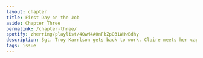 ```yaml
---
layout: chapter
title: First Day on the Job
aside: Chapter Three
permalink: /chapter-three/
spotify: zherring/playlist/4QwM4A0nFbZpO31WHwBdhy
description: Sgt. Troy Karrlson gets back to work. Claire meets her captors. Doc wakes up. <br /> <em>Coming July 31st, 2019</em>
tags: issue
---
```

<img data-src="{{site.baseurl}}/assets/chapter-three/p1.jpg" class="lazyload" />
<img data-src="{{site.baseurl}}/assets/chapter-three/p2.jpg" class="lazyload" />
<img data-src="{{site.baseurl}}/assets/chapter-three/p3.jpg" class="lazyload" />
<img data-src="{{site.baseurl}}/assets/chapter-three/p4.jpg" class="lazyload" />
<img data-src="{{site.baseurl}}/assets/chapter-three/p5.jpg" class="lazyload" />
<img data-src="{{site.baseurl}}/assets/chapter-three/p6.jpg" class="lazyload" />
<img data-src="{{site.baseurl}}/assets/chapter-three/p7.jpg" class="lazyload" />
<img data-src="{{site.baseurl}}/assets/chapter-three/p8.jpg" class="lazyload" />
<img data-src="{{site.baseurl}}/assets/chapter-three/p9.jpg" class="lazyload" />
<img data-src="{{site.baseurl}}/assets/chapter-three/p10.jpg" class="lazyload" />
<img data-src="{{site.baseurl}}/assets/chapter-three/p11.jpg" class="lazyload" />
<img data-src="{{site.baseurl}}/assets/chapter-three/p12.jpg" class="lazyload" />
<img data-src="{{site.baseurl}}/assets/chapter-three/p13.jpg" class="lazyload" />
